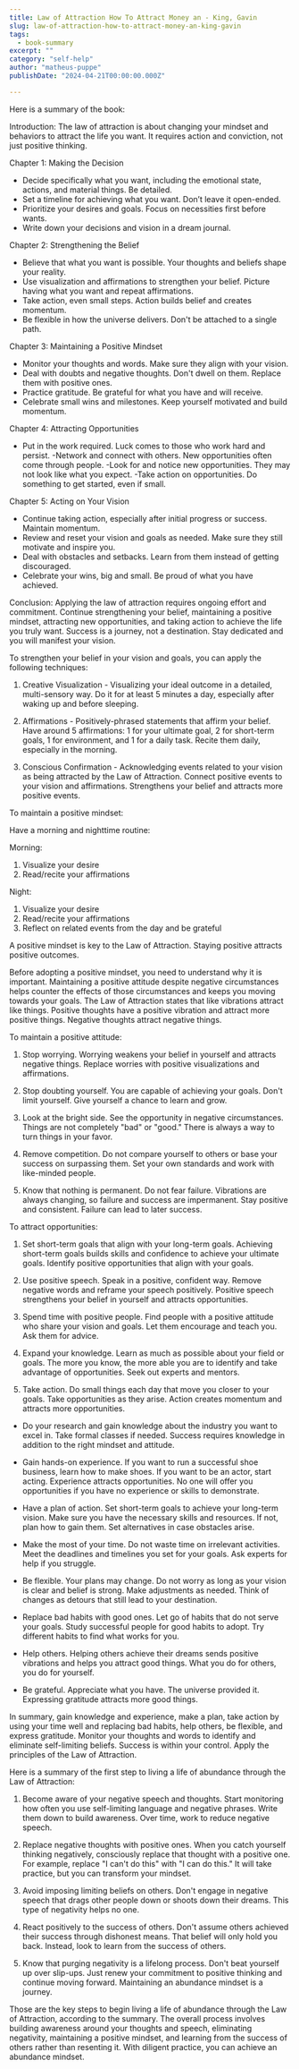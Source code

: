 ```yaml
---
title: Law of Attraction How To Attract Money an - King, Gavin
slug: law-of-attraction-how-to-attract-money-an-king-gavin
tags: 
  - book-summary
excerpt: ""
category: "self-help"
author: "matheus-puppe"
publishDate: "2024-04-21T00:00:00.000Z"

---
```



 Here is a summary of the book:

Introduction: The law of attraction is about changing your mindset and behaviors to attract the life you want. It requires action and conviction, not just positive thinking. 

Chapter 1: Making the Decision
- Decide specifically what you want, including the emotional state, actions, and material things. Be detailed.
- Set a timeline for achieving what you want. Don’t leave it open-ended. 
- Prioritize your desires and goals. Focus on necessities first before wants.
- Write down your decisions and vision in a dream journal.

Chapter 2: Strengthening the Belief
- Believe that what you want is possible. Your thoughts and beliefs shape your reality.
- Use visualization and affirmations to strengthen your belief. Picture having what you want and repeat affirmations.
- Take action, even small steps. Action builds belief and creates momentum. 
- Be flexible in how the universe delivers. Don't be attached to a single path.

Chapter 3: Maintaining a Positive Mindset
- Monitor your thoughts and words. Make sure they align with your vision.
- Deal with doubts and negative thoughts. Don't dwell on them. Replace them with positive ones.
- Practice gratitude. Be grateful for what you have and will receive. 
- Celebrate small wins and milestones. Keep yourself motivated and build momentum.

Chapter 4: Attracting Opportunities 
- Put in the work required. Luck comes to those who work hard and persist. 
-Network and connect with others. New opportunities often come through people.
-Look for and notice new opportunities. They may not look like what you expect.
-Take action on opportunities. Do something to get started, even if small.

Chapter 5: Acting on Your Vision
- Continue taking action, especially after initial progress or success. Maintain momentum.
- Review and reset your vision and goals as needed. Make sure they still motivate and inspire you.
- Deal with obstacles and setbacks. Learn from them instead of getting discouraged.
- Celebrate your wins, big and small. Be proud of what you have achieved.

Conclusion: Applying the law of attraction requires ongoing effort and commitment. Continue strengthening your belief, maintaining a positive mindset, attracting new opportunities, and taking action to achieve the life you truly want. Success is a journey, not a destination. Stay dedicated and you will manifest your vision.

 

To strengthen your belief in your vision and goals, you can apply the following techniques:

1. Creative Visualization - Visualizing your ideal outcome in a detailed, multi-sensory way. Do it for at least 5 minutes a day, especially after waking up and before sleeping. 

2. Affirmations - Positively-phrased statements that affirm your belief. Have around 5 affirmations: 1 for your ultimate goal, 2 for short-term goals, 1 for environment, and 1 for a daily task. Recite them daily, especially in the morning. 

3. Conscious Confirmation - Acknowledging events related to your vision as being attracted by the Law of Attraction. Connect positive events to your vision and affirmations. Strengthens your belief and attracts more positive events.

To maintain a positive mindset:

Have a morning and nighttime routine:

Morning:
1. Visualize your desire 
2. Read/recite your affirmations

Night:
1. Visualize your desire
2. Read/recite your affirmations
3. Reflect on related events from the day and be grateful

A positive mindset is key to the Law of Attraction. Staying positive attracts positive outcomes.

 

Before adopting a positive mindset, you need to understand why it is important. Maintaining a positive attitude despite negative circumstances helps counter the effects of those circumstances and keeps you moving towards your goals. The Law of Attraction states that like vibrations attract like things. Positive thoughts have a positive vibration and attract more positive things. Negative thoughts attract negative things. 

To maintain a positive attitude:

1. Stop worrying. Worrying weakens your belief in yourself and attracts negative things. Replace worries with positive visualizations and affirmations.

2. Stop doubting yourself. You are capable of achieving your goals. Don't limit yourself. Give yourself a chance to learn and grow. 

3. Look at the bright side. See the opportunity in negative circumstances. Things are not completely "bad" or "good." There is always a way to turn things in your favor.

4. Remove competition. Do not compare yourself to others or base your success on surpassing them. Set your own standards and work with like-minded people. 

5. Know that nothing is permanent. Do not fear failure. Vibrations are always changing, so failure and success are impermanent. Stay positive and consistent. Failure can lead to later success.

To attract opportunities:

1. Set short-term goals that align with your long-term goals. Achieving short-term goals builds skills and confidence to achieve your ultimate goals. Identify positive opportunities that align with your goals.

2. Use positive speech. Speak in a positive, confident way. Remove negative words and reframe your speech positively. Positive speech strengthens your belief in yourself and attracts opportunities.  

3. Spend time with positive people. Find people with a positive attitude who share your vision and goals. Let them encourage and teach you. Ask them for advice. 

4. Expand your knowledge. Learn as much as possible about your field or goals. The more you know, the more able you are to identify and take advantage of opportunities. Seek out experts and mentors.

5. Take action. Do small things each day that move you closer to your goals. Take opportunities as they arise. Action creates momentum and attracts more opportunities.

 

- Do your research and gain knowledge about the industry you want to excel in. Take formal classes if needed. Success requires knowledge in addition to the right mindset and attitude. 

- Gain hands-on experience. If you want to run a successful shoe business, learn how to make shoes. If you want to be an actor, start acting. Experience attracts opportunities. No one will offer you opportunities if you have no experience or skills to demonstrate.

- Have a plan of action. Set short-term goals to achieve your long-term vision. Make sure you have the necessary skills and resources. If not, plan how to gain them. Set alternatives in case obstacles arise. 

- Make the most of your time. Do not waste time on irrelevant activities. Meet the deadlines and timelines you set for your goals. Ask experts for help if you struggle. 

- Be flexible. Your plans may change. Do not worry as long as your vision is clear and belief is strong. Make adjustments as needed. Think of changes as detours that still lead to your destination.

- Replace bad habits with good ones. Let go of habits that do not serve your goals. Study successful people for good habits to adopt. Try different habits to find what works for you.

- Help others. Helping others achieve their dreams sends positive vibrations and helps you attract good things. What you do for others, you do for yourself. 

- Be grateful. Appreciate what you have. The universe provided it. Expressing gratitude attracts more good things.

In summary, gain knowledge and experience, make a plan, take action by using your time well and replacing bad habits, help others, be flexible, and express gratitude. Monitor your thoughts and words to identify and eliminate self-limiting beliefs. Success is within your control. Apply the principles of the Law of Attraction.

 Here is a summary of the first step to living a life of abundance through the Law of Attraction:

1. Become aware of your negative speech and thoughts. Start monitoring how often you use self-limiting language and negative phrases. Write them down to build awareness. Over time, work to reduce negative speech.

2. Replace negative thoughts with positive ones. When you catch yourself thinking negatively, consciously replace that thought with a positive one. For example, replace "I can't do this" with "I can do this." It will take practice, but you can transform your mindset.

3. Avoid imposing limiting beliefs on others. Don't engage in negative speech that drags other people down or shoots down their dreams. This type of negativity helps no one. 

4. React positively to the success of others. Don't assume others achieved their success through dishonest means. That belief will only hold you back. Instead, look to learn from the success of others. 

5. Know that purging negativity is a lifelong process. Don't beat yourself up over slip-ups. Just renew your commitment to positive thinking and continue moving forward. Maintaining an abundance mindset is a journey.

Those are the key steps to begin living a life of abundance through the Law of Attraction, according to the summary. The overall process involves building awareness around your thoughts and speech, eliminating negativity, maintaining a positive mindset, and learning from the success of others rather than resenting it. With diligent practice, you can achieve an abundance mindset.